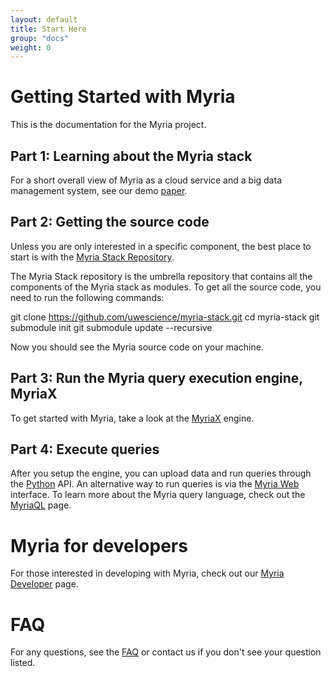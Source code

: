 ```yaml
---
layout: default
title: Start Here 
group: "docs"
weight: 0
---
```


# Getting Started with Myria

This is the documentation for the Myria project. 

## Part 1: Learning about the Myria stack

For a short overall view of Myria as a cloud service and a big data management system, see our demo [paper](http://myria.cs.washington.edu/publications/Halperin_Myria_demo_SIGMOD_2014.pdf).


## Part 2:  Getting the source code 

Unless you are only interested in a specific component, the best place to 
start is with the [Myria Stack Repository](https://github.com/uwescience/myria-stack).

The Myria Stack repository is the umbrella repository that contains all the
components of the Myria stack as modules. To get all the source code, you
need to run the following commands:

git clone https://github.com/uwescience/myria-stack.git
cd myria-stack
git submodule init
git submodule update --recursive

Now you should see the Myria source code on your machine.


## Part 3: Run the Myria query execution engine, MyriaX


To get started with Myria, take a look at the [MyriaX](myriaX.html) engine. 


## Part 4: Execute queries

After you setup the engine, you can upload data and run queries through the [Python](myriapython.html) API. An alternative way to run queries is via the [Myria Web](myriaweb.html) interface. To learn more about the Myria query language, check out the [MyriaQL](myriaql.html) page. 


# Myria for developers

For those interested in developing with Myria, check out our [Myria Developer](developer.html) page. 

# FAQ

For any questions, see the [FAQ](faq.html) or contact us if you don't see your question listed. 
